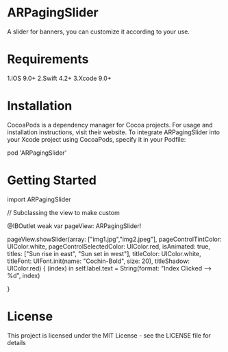 # ARPagingSlider


A slider for banners, you can customize it according to your use.

# Requirements

1.iOS 9.0+
2.Swift 4.2+
3.Xcode 9.0+

# Installation

CocoaPods is a dependency manager for Cocoa projects. For usage and installation instructions, visit their website. To integrate ARPagingSlider into your Xcode project using CocoaPods, specify it in your Podfile:

pod 'ARPagingSlider'


# Getting Started

import ARPagingSlider

// Subclassing the view to make custom

@IBOutlet weak var pageView: ARPagingSlider!


pageView.showSlider(array: ["img1.jpg","img2.jpeg"], pageControlTintColor: UIColor.white, pageControlSelectedColor: UIColor.red, isAnimated: true, titles: ["Sun rise in east", "Sun set in west"], titleColor: UIColor.white, titleFont: UIFont.init(name: "Cochin-Bold", size: 20), titleShadow: UIColor.red) { (index) in
            self.label.text = String(format: "Index Clicked --> %d", index)
            
}


# License

This project is licensed under the MIT License - see the LICENSE file for details
